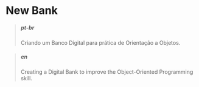 # New Bank

>##### pt-br
>
>Criando um Banco Digital para prática de Orientação a Objetos.

  

>##### en
>
>Creating a Digital Bank to improve the Object-Oriented Programming skill.
